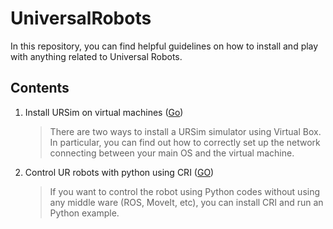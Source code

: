 # UniversalRobots
In this repository, you can find helpful guidelines on how to install and play with anything related to Universal Robots.

Contents
----------------

1. Install URSim on virtual machines ([Go](./URSim_on_VM/README.md))

    > There are two ways to install a URSim simulator using Virtual Box. In particular, you can find out how to correctly set up the network connecting between your main OS and the virtual machine.

2. Control UR robots with python using CRI ([GO](./CRI_installation_guide/README.md))

    > If you want to control the robot using Python codes without using any middle ware (ROS, MoveIt, etc), you can install CRI and run an Python example.

